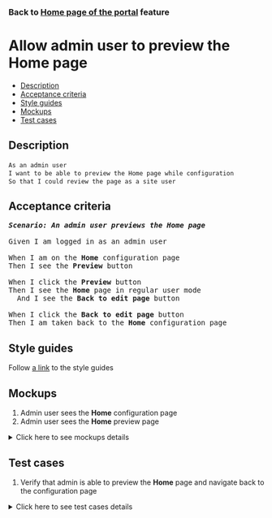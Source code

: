 ### Back to [Home page of the portal](../../) feature

# Allow admin user to preview the Home page

- [Description](#description)
- [Acceptance criteria](#acceptance-criteria)
- [Style guides](#style-guides)
- [Mockups](#mockups)
- [Test cases](#test-cases)

## Description

    As an admin user
    I want to be able to preview the Home page while configuration
    So that I could review the page as a site user

## Acceptance criteria

<pre>
<b><i>Scenario: An admin user previews the Home page</i></b>

Given I am logged in as an admin user

When I am on the <b>Home</b> configuration page
Then I see the <b>Preview</b> button

When I click the <b>Preview</b> button
Then I see the <b>Home</b> page in regular user mode
  And I see the <b>Back to edit page</b> button

When I click the <b>Back to edit page</b> button
Then I am taken back to the <b>Home</b> configuration page
</pre>

## Style guides

Follow [a link](https://www.figma.com/proto/0zkkf5WC77OSpvyD6YXpFE/Style-guides?page-id=0%3A1&node-id=19%3A5368&viewport=266%2C48%2C0.54&scaling=min-zoom&starting-point-node-id=19%3A5368) to the style guides

## Mockups

1. Admin user sees the <b>Home</b> configuration page
2. Admin user sees the <b>Home</b> preview page

<details>
  <summary>Click here to see mockups details</summary>

**1. Admin user sees the Home configuration page:**

![Admin user sees the Home configuration page](/sports_hub_portal/desktop_application_features/home_page/images/home_configuration.png)

**2. Admin user sees the Home preview page:**

![Admin user sees the Home preview page](/sports_hub_portal/desktop_application_features/home_page/images/home_preview_page.png)

</details>

## Test cases

1. Verify that admin is able to preview the <b>Home</b> page and navigate back to the configuration page

<details>
  <summary>Click here to see test cases details</summary>

### **#1. Verify that admin is able to preview the Home page and navigate back to the configuration page**

|Preconditions|Steps|Expected result
--------------|-----|----------
|- Log in with admin account</br>- Go to the <b>Home</b> configuration page</br>- Update the <b>Main articles</b> section</br>- Update the <b>Breakdown</b> section</br>- Update the <b>Photo of the day</b> section|1) Click <b>Preview</b></br>2) Click <b>Back to edit page</b>|1) The <b>Home</b> page is shown for admin as it will be shown for the users</br>2) Admin navigates back to the <b>Home</b> configuration page|

</details>
